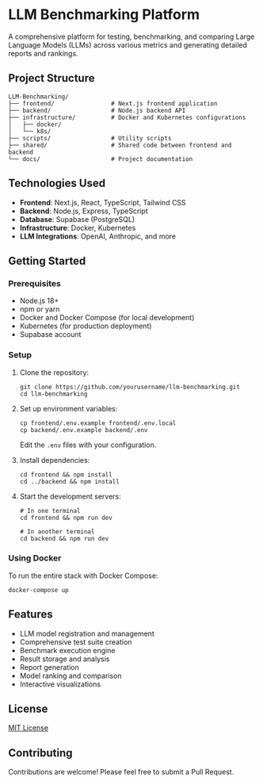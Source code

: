 # LLM Benchmarking Platform

A comprehensive platform for testing, benchmarking, and comparing Large Language Models (LLMs) across various metrics and generating detailed reports and rankings.

## Project Structure

```
LLM-Benchmarking/
├── frontend/                # Next.js frontend application
├── backend/                 # Node.js backend API
├── infrastructure/          # Docker and Kubernetes configurations
│   ├── docker/
│   └── k8s/
├── scripts/                 # Utility scripts
├── shared/                  # Shared code between frontend and backend
└── docs/                    # Project documentation
```

## Technologies Used

- **Frontend**: Next.js, React, TypeScript, Tailwind CSS
- **Backend**: Node.js, Express, TypeScript
- **Database**: Supabase (PostgreSQL)
- **Infrastructure**: Docker, Kubernetes
- **LLM Integrations**: OpenAI, Anthropic, and more

## Getting Started

### Prerequisites

- Node.js 18+
- npm or yarn
- Docker and Docker Compose (for local development)
- Kubernetes (for production deployment)
- Supabase account

### Setup

1. Clone the repository:
   ```
   git clone https://github.com/yourusername/llm-benchmarking.git
   cd llm-benchmarking
   ```

2. Set up environment variables:
   ```
   cp frontend/.env.example frontend/.env.local
   cp backend/.env.example backend/.env
   ```
   Edit the `.env` files with your configuration.

3. Install dependencies:
   ```
   cd frontend && npm install
   cd ../backend && npm install
   ```

4. Start the development servers:
   ```
   # In one terminal
   cd frontend && npm run dev
   
   # In another terminal
   cd backend && npm run dev
   ```

### Using Docker

To run the entire stack with Docker Compose:

```
docker-compose up
```

## Features

- LLM model registration and management
- Comprehensive test suite creation
- Benchmark execution engine
- Result storage and analysis
- Report generation
- Model ranking and comparison
- Interactive visualizations

## License

[MIT License](LICENSE)

## Contributing

Contributions are welcome! Please feel free to submit a Pull Request.
